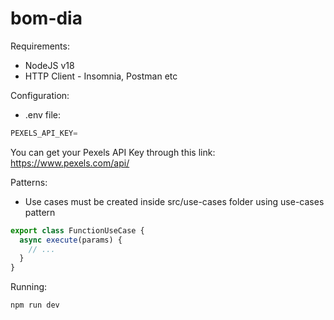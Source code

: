 # bom-dia

Requirements:
- NodeJS v18
- HTTP Client - Insomnia, Postman etc

Configuration:
- .env file:
```js
PEXELS_API_KEY=
```

You can get your Pexels API Key through this link: https://www.pexels.com/api/

Patterns:
- Use cases must be created inside src/use-cases folder using use-cases pattern
```js
export class FunctionUseCase {
  async execute(params) {
    // ...
  }
}
```

Running:
```js
npm run dev
```
